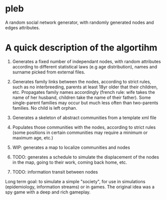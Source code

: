 # pleb
A random social network generator, with randomly generated nodes and edges attributes.

A quick description of the algortihm
=

1. Generates a fixed number of independant nodes, with random attributes according to different
statistical laws (e.g age distribution), names and surname picked from external files.

2. Generates family links between the nodes, according to strict rules, such as no interbreeding,
parents at least 18yr older that their children, etc. Propagates family names accordingly (french rule:
wife takes the name of her husband, children take the name of their father). Some single-parent families
may occur but much less often than two-parents families. No child is left orphan.

3. Generates a skeleton of abstract communities from a template xml file

4. Populates those communities with the nodes, according to strict rules (some positions in certain communities
may require a minimum or maximum age, etc.)

5. WIP: generates a map to localize communities and nodes

6. TODO: generates a schedule to simulate the displacement of the nodes in the map, going to their work, coming
back home, etc.

7. TODO: information transit between nodes

Long term goal: to simulate a simple "society", for use in simulations (epidemiology, information streams) or in 
games. The original idea was a spy game with a deep and rich gameplay.
